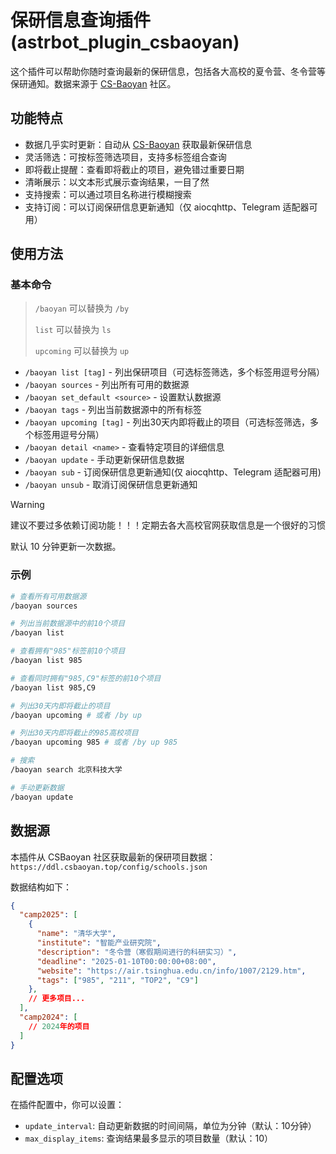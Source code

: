 # 保研信息查询插件 (astrbot_plugin_csbaoyan)

这个插件可以帮助你随时查询最新的保研信息，包括各大高校的夏令营、冬令营等保研通知。数据来源于 [CS-Baoyan](https://github.com/orgs/CS-BAOYAN/repositories) 社区。

## 功能特点

- 数据几乎实时更新：自动从 [CS-Baoyan](https://github.com/orgs/CS-BAOYAN/repositories) 获取最新保研信息
- 灵活筛选：可按标签筛选项目，支持多标签组合查询
- 即将截止提醒：查看即将截止的项目，避免错过重要日期
- 清晰展示：以文本形式展示查询结果，一目了然
- 支持搜索：可以通过项目名称进行模糊搜索
- 支持订阅：可以订阅保研信息更新通知（仅 aiocqhttp、Telegram 适配器可用）


## 使用方法

### 基本命令

> `/baoyan` 可以替换为 `/by`
> 
> `list` 可以替换为 `ls`
> 
> `upcoming` 可以替换为 `up`

- `/baoyan list [tag]` - 列出保研项目（可选标签筛选，多个标签用逗号分隔）
- `/baoyan sources` - 列出所有可用的数据源
- `/baoyan set_default <source>` - 设置默认数据源
- `/baoyan tags` - 列出当前数据源中的所有标签
- `/baoyan upcoming [tag]` - 列出30天内即将截止的项目（可选标签筛选，多个标签用逗号分隔）
- `/baoyan detail <name>` - 查看特定项目的详细信息
- `/baoyan update` - 手动更新保研信息数据
- `/baoyan sub` - 订阅保研信息更新通知(仅 aiocqhttp、Telegram 适配器可用)
- `/baoyan unsub` - 取消订阅保研信息更新通知

> [!WARNING]
> 建议不要过多依赖订阅功能！！！定期去各大高校官网获取信息是一个很好的习惯

默认 10 分钟更新一次数据。

### 示例

```bash
# 查看所有可用数据源
/baoyan sources

# 列出当前数据源中的前10个项目
/baoyan list

# 查看拥有"985"标签前10个项目
/baoyan list 985

# 查看同时拥有"985,C9"标签的前10个项目
/baoyan list 985,C9

# 列出30天内即将截止的项目
/baoyan upcoming # 或者 /by up

# 列出30天内即将截止的985高校项目
/baoyan upcoming 985 # 或者 /by up 985

# 搜索
/baoyan search 北京科技大学

# 手动更新数据
/baoyan update
```

## 数据源

本插件从 CSBaoyan 社区获取最新的保研项目数据：`https://ddl.csbaoyan.top/config/schools.json`

数据结构如下：

```json
{
  "camp2025": [
    {
      "name": "清华大学",
      "institute": "智能产业研究院",
      "description": "冬令营（寒假期间进行的科研实习）",
      "deadline": "2025-01-10T00:00:00+08:00",
      "website": "https://air.tsinghua.edu.cn/info/1007/2129.htm",
      "tags": ["985", "211", "TOP2", "C9"]
    },
    // 更多项目...
  ],
  "camp2024": [
    // 2024年的项目
  ]
}
```

## 配置选项

在插件配置中，你可以设置：

- `update_interval`: 自动更新数据的时间间隔，单位为分钟（默认：10分钟）
- `max_display_items`: 查询结果最多显示的项目数量（默认：10）

